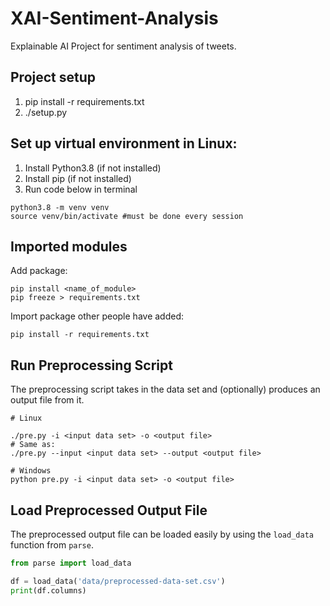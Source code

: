 # XAI-Sentiment-Analysis

Explainable AI Project for sentiment analysis of tweets.

## Project setup

1. pip install -r requirements.txt
2. ./setup.py

## Set up virtual environment in Linux:

1. Install Python3.8 (if not installed)
2. Install pip (if not installed)
3. Run code below in terminal

```shellscript
python3.8 -m venv venv
source venv/bin/activate #must be done every session
```

## Imported modules

Add package:

```shellscript
pip install <name_of_module>
pip freeze > requirements.txt
```

Import package other people have added:

```shellscript
pip install -r requirements.txt
```

## Run Preprocessing Script

The preprocessing script takes in the data set and (optionally) produces an output file  from it.

```shellscript
# Linux

./pre.py -i <input data set> -o <output file>
# Same as:
./pre.py --input <input data set> --output <output file>

# Windows
python pre.py -i <input data set> -o <output file>
```

## Load Preprocessed Output File

The preprocessed output file can be loaded easily by using the `load_data` function from `parse`.

```python
from parse import load_data

df = load_data('data/preprocessed-data-set.csv')
print(df.columns)
```
